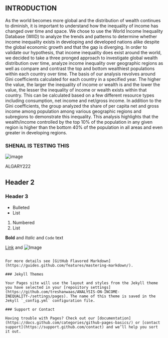 ## INTRODUCTION 
As the world becomes more global and the distribution of wealth continues to diminish, it is important to understand how the inequality of income has changed over time and space. We chose to use the World Income Inequality Database (WIID) to analyze the trends and patterns to determine whether income inequality exists in developing and developed nations alike despite the global economic growth and that the gap is diverging.
In order to validate our hypothesis, that income inequality does exist around the world, we decided to take a three pronged approach to investigate global wealth distribution over time, analyze income inequality over geographic regions as well as compare and contrast the top and bottom wealthiest populations within each country over time.
The basis of our analysis revolves around Gini coefficients calculated for each country in a specified year. The higher the value, the larger the inequality of income or wealth is and the lower the value, the lesser the inequality of income or wealth exists within that country. This can be calculated based on a few different resource types including consumption, net income and net/gross income.
In addition to the Gini coefficients, the group analyzed the share of per capita net and gross income among population among various geographic regions and subregions to demonstrate this inequality. This analysis highlights that the wealth/income controlled by the top 10% of the population in any given region is higher than the bottom 40% of the population in all areas and even greater in developing regions.



### SHENAL IS TESTING THIS

![image](https://user-images.githubusercontent.com/73985225/114604580-ad46a080-9cb6-11eb-899e-4c340daf7c4d.png)

ALGARY222
## Header 2
### Header 3

- Bulleted
- List

1. Numbered
2. List

**Bold** and _Italic_ and `Code` text

[Link](url) and ![Image](src)
```

For more details see [GitHub Flavored Markdown](https://guides.github.com/features/mastering-markdown/).

### Jekyll Themes

Your Pages site will use the layout and styles from the Jekyll theme you have selected in your [repository settings](https://github.com/treshanwaas/ANALYSIS-ON-INCOME-INEQUALITY-/settings/pages). The name of this theme is saved in the Jekyll `_config.yml` configuration file.

### Support or Contact

Having trouble with Pages? Check out our [documentation](https://docs.github.com/categories/github-pages-basics/) or [contact support](https://support.github.com/contact) and we’ll help you sort it out.
